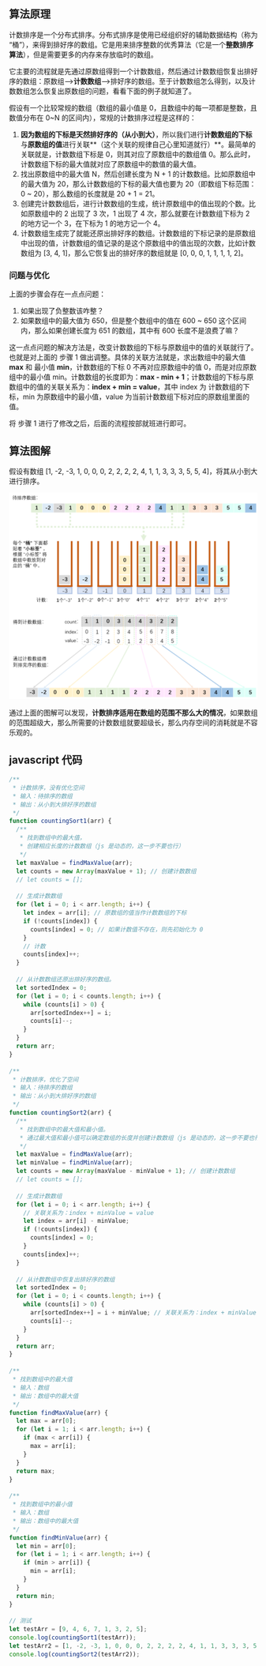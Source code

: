 ## 算法原理

计数排序是一个分布式排序。分布式排序是使用已经组织好的辅助数据结构（称为 “桶”），来得到排好序的数组。它是用来排序整数的优秀算法（它是一个**整数排序算法**），但是需要更多的内存来存放临时的数组。

它主要的流程就是先通过原数组得到一个计数数组，然后通过计数数组恢复出排好序的数组：原数组——>**计数数组**——>排好序的数组。至于计数数组怎么得到，以及计数数组怎么恢复出原数组的问题，看看下面的例子就知道了。

假设有一个比较常规的数组（数组的最小值是 0，且数组中的每一项都是整数，且数值分布在 0~N 的区间内），常规的计数排序过程是这样的：

1. **因为数组的下标是天然排好序的（从小到大）**，所以我们进行**计数数组的下标**与**原数组的值**进行关联**（这个关联的规律自己心里知道就行）**。最简单的关联就是，计数数组下标是 0，则其对应了原数组中的数组值 0。那么此时，计数数组下标的最大值就对应了原数组中的数值的最大值。
2. 找出原数组中的最大值 N，然后创建长度为 N + 1 的计数数组。比如原数组中的最大值为 20，那么计数数组的下标的最大值也要为 20（即数组下标范围：0 ~ 20），那么数组的长度就是 20 + 1 = 21。
3. 创建完计数数组后，进行计数数组的生成，统计原数组中的值出现的个数。比如原数组中的 2 出现了 3 次，1 出现了 4 次，那么就要在计数数组下标为 2 的地方记一个 3，在下标为 1 的地方记一个 4。
4. 计数数组生成完了就能还原出排好序的数组。计数数组的下标记录的是原数组中出现的值，计数数组的值记录的是这个原数组中的值出现的次数，比如计数数组为 [3, 4, 1]，那么它恢复出的排好序的数组就是 [0, 0, 0, 1, 1, 1, 1, 2]。

### 问题与优化

上面的步骤会存在一点点问题：

1. 如果出现了负整数该咋整？
2. 如果数组中的最大值为 650，但是整个数组中的值在 600 ~ 650 这个区间内，那么如果创建长度为 651 的数组，其中有 600 长度不是浪费了嘛？

这一点点问题的解决方法是，改变计数数组的下标与原数组中的值的关联就行了。也就是对上面的 步骤 1 做出调整。具体的关联方法就是，求出数组中的最大值 **max** 和 最小值 **min**，计数数组的下标 0 不再对应原数组中的值 0，而是对应原数组中的最小值 min。计数数组的长度即为：**max - min + 1**；计数数组的下标与原数组中的值的关联关系为：**index + min = value**，其中 index 为 计数数组的下标，min 为原数组中的最小值，value 为当前计数数组下标对应的原数组里面的值。

将 步骤 1 进行了修改之后，后面的流程按部就班进行即可。

## 算法图解

假设有数组 [1, -2, -3, 1, 0, 0, 0, 2, 2, 2, 2, 4, 1, 1, 3, 3, 3, 5, 5, 4]，将其从小到大进行排序。

![](../media/9.png)

通过上面的图解可以发现，**计数排序适用在数组的范围不那么大的情况**，如果数组的范围超级大，那么所需要的计数数组就要超级长，那么内存空间的消耗就是不容乐观的。

## javascript 代码

```javascript
/**
 * 计数排序，没有优化空间
 * 输入：待排序的数组
 * 输出：从小到大排好序的数组
 */
function countingSort1(arr) {
  /**
   * 找到数组中的最大值，
   * 创建相应长度的计数数组（js 是动态的，这一步不要也行）
   */
  let maxValue = findMaxValue(arr);
  let counts = new Array(maxValue + 1); // 创建计数数组
  // let counts = [];

  // 生成计数数组
  for (let i = 0; i < arr.length; i++) {
    let index = arr[i]; // 原数组的值当作计数数组的下标
    if (!counts[index]) {
      counts[index] = 0; // 如果计数值不存在，则先初始化为 0
    }
    // 计数
    counts[index]++;
  }

  // 从计数数组还原出排好序的数组。
  let sortedIndex = 0;
  for (let i = 0; i < counts.length; i++) {
    while (counts[i] > 0) {
      arr[sortedIndex++] = i;
      counts[i]--;
    }
  }
  return arr;
}

/**
 * 计数排序，优化了空间
 * 输入：待排序的数组
 * 输出：从小到大排好序的数组
 */
function countingSort2(arr) {
  /**
   * 找到数组中的最大值和最小值。
   * 通过最大值和最小值可以确定数组的长度并创建计数数组（js 是动态的，这一步不要也行）
   */
  let maxValue = findMaxValue(arr);
  let minValue = findMinValue(arr);
  let counts = new Array(maxValue - minValue + 1); // 创建计数数组
  // let counts = [];

  // 生成计数数组
  for (let i = 0; i < arr.length; i++) {
    // 关联关系为：index + minValue = value
    let index = arr[i] - minValue;
    if (!counts[index]) {
      counts[index] = 0;
    }
    counts[index]++;
  }

  // 从计数数组中恢复出排好序的数组
  let sortedIndex = 0;
  for (let i = 0; i < counts.length; i++) {
    while (counts[i] > 0) {
      arr[sortedIndex++] = i + minValue; // 关联关系为：index + minValue = value
      counts[i]--;
    }
  }
  return arr;
}

/**
 * 找到数组中的最大值
 * 输入：数组
 * 输出：数组中的最大值
 */
function findMaxValue(arr) {
  let max = arr[0];
  for (let i = 1; i < arr.length; i++) {
    if (max < arr[i]) {
      max = arr[i];
    }
  }
  return max;
}

/**
 * 找到数组中的最小值
 * 输入：数组
 * 输出：数组中的最大值
 */
function findMinValue(arr) {
  let min = arr[0];
  for (let i = 1; i < arr.length; i++) {
    if (min > arr[i]) {
      min = arr[i];
    }
  }
  return min;
}

// 测试
let testArr = [9, 4, 6, 7, 1, 3, 2, 5];
console.log(countingSort1(testArr));
let testArr2 = [1, -2, -3, 1, 0, 0, 0, 2, 2, 2, 2, 4, 1, 1, 3, 3, 3, 5, 5, 4];
console.log(countingSort2(testArr2));

```

